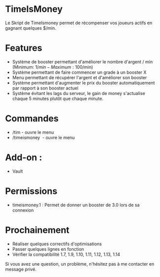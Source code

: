# TimeIsMoney

Le Skript de TimeIsmoney permet de récompenser vos joueurs actifs en gagnant quelques $/min.

# Features

- Système de booster permettant d'améliorer le nombre d'argent / min (Minimum: 1$/min - Maximum: 100$/min)
- Système permettant de faire commencer un grade à un booster X
- Menu permettant de récupérer l'argent et d'améliorer son booster
- Système permettant d'augmenter le prix du booster automatiquement par rapport à son booster actuel
- Système évitant les lags du serveur, le gain de money s'actualise chaque 5 minutes plutôt que chaque minute.

# Commandes

- /tim - ouvre le menu
- /timeismoney  - ouvre le menu

# Add-on : 

- Vault

# Permissions

- timeismoney.1 : Permet de donner un booster de 3.0 lors de sa connexion

# Prochainement

- Réaliser quelques correctifs d'optimisations
- Passer quelques lignes en fonction
- Vérifier la compatibilité 1.7, 1.9, 1.10, 1.11, 1.12, 1.13, 1.14


Si vous avez une question, un problème, n'hésitez pas à me contacter en message privé.
